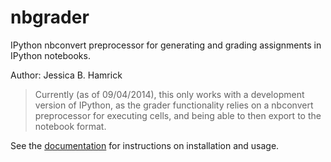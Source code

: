 # nbgrader

IPython nbconvert preprocessor for generating and grading assignments
in IPython notebooks.

Author: Jessica B. Hamrick

> Currently (as of 09/04/2014), this only works with a development
> version of IPython, as the grader functionality relies on a
> nbconvert preprocessor for executing cells, and being able to then
> export to the notebook format.

See the [documentation](docs/index.md) for instructions on
installation and usage.
